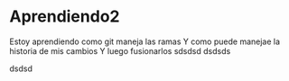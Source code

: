 # Aprendiendo2
Estoy aprendiendo como git maneja las ramas
Y como puede manejae la historia de mis cambios
Y luego fusionarlos
sdsdsd
dsdsds

dsdsd
